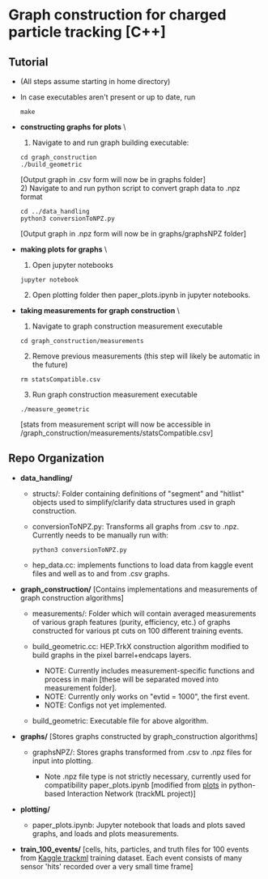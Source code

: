 # Graph construction for charged particle tracking [C++]

## Tutorial
- (All steps assume starting in home directory)
- In case executables aren't present or up to date, run
  ```
  make
  ```
- **constructing graphs for plots** \
  1) Navigate to and run graph building executable:
  ```
  cd graph_construction
  ./build_geometric
  ```
  [Output graph in .csv form will now be in graphs folder] \
  2) Navigate to and run python script to convert graph data to .npz format
  ```
  cd ../data_handling
  python3 conversionToNPZ.py
  ```
  [Output graph in .npz form will now be in graphs/graphsNPZ folder]

- **making plots for graphs** \
  1) Open jupyter notebooks
  ```
  jupyter notebook
  ```
  2) Open plotting folder then paper_plots.ipynb in jupyter notebooks.

- **taking measurements for graph construction** \
  1) Navigate to graph construction measurement executable
  ```
  cd graph_construction/measurements
  ```
  2) Remove previous measurements (this step will likely be automatic in the future)
  ```
  rm statsCompatible.csv
  ```
  3) Run graph construction measurement executable
  ```
  ./measure_geometric
  ```
  [stats from measurement script will now be accessible in /graph_construction/measurements/statsCompatible.csv]

## Repo Organization
- **data_handling/**
  - structs/: Folder containing definitions of "segment" and "hitlist" objects used to simplify/clarify data structures used in graph construction.

  - conversionToNPZ.py: Transforms all graphs from .csv to .npz. Currently needs to be manually run with:
    ```
    python3 conversionToNPZ.py
    ```

  - hep_data.cc: implements functions to load data from kaggle event files and well as to and from .csv graphs.
- **graph_construction/** [Contains implementations and measurements of graph construction algorithms]
  - measurements/: Folder which will contain averaged measurements of various graph features (purity, efficiency, etc.) of graphs constructed for various pt cuts on 100 different training events.

  - build_geometric.cc: HEP.TrkX construction algorithm modified to build graphs in the pixel barrel+endcaps layers.
    - NOTE: Currently includes measurement-specific functions and process in main [these will be separated moved into measurement folder].
    - NOTE: Currently only works on "evtid = 1000", the first event.
    - NOTE: Configs not yet implemented.
  - build_geometric: Executable file for above algorithm.

- **graphs/**
  [Stores graphs constructed by graph_construction algorithms]
  - graphsNPZ/: Stores graphs transformed from .csv to .npz files for input into plotting.

    - Note .npz file type is not strictly necessary, currently used for compatibility paper_plots.ipynb [modified from [plots](https://github.com/GageDeZoort/interaction_network_paper/blob/pytorch_geometric/plotting/paper_plots.ipynb) in python-based Interaction Network (trackML project)]
- **plotting/**
  - paper_plots.ipynb: Jupyter notebook that loads and plots saved graphs, and loads and plots measurements.
- **train_100_events/**
  [cells, hits, particles, and truth files for 100 events from [Kaggle trackml](https://www.kaggle.com/c/trackml-particle-identification) training dataset. Each event consists of many sensor 'hits' recorded over a very small time frame]

